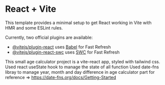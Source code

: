 # React + Vite

This template provides a minimal setup to get React working in Vite with HMR and some ESLint rules.

Currently, two official plugins are available:

- [@vitejs/plugin-react](https://github.com/vitejs/vite-plugin-react/blob/main/packages/plugin-react/README.md) uses [Babel](https://babeljs.io/) for Fast Refresh
- [@vitejs/plugin-react-swc](https://github.com/vitejs/vite-plugin-react-swc) uses [SWC](https://swc.rs/) for Fast Refresh

This small age calculator project is a vite-react app, styled with tailwind css.
Used react useState hook to manage the state of all function
Used date-fns libray to manage year, month and day difference in age calculator part
for reference => https://date-fns.org/docs/Getting-Started
